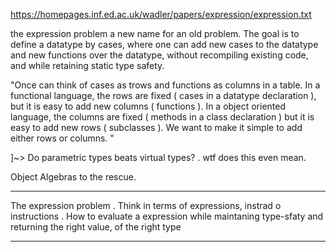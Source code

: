 <https://homepages.inf.ed.ac.uk/wadler/papers/expression/expression.txt>

the expression problem a new name for an old problem.
The goal is to define a datatype by cases, where one can add new cases to the datatype and new functions over the datatype, without recompiling existing code, and while retaining static type safety.

"Once can think of cases as trows and functions as columns in a table.
In a functional language, the rows are fixed ( cases in a datatype declaration ), but it is easy to add new columns ( functions ).
In a object oriented language, the columns are fixed ( methods in a class declaration ) but it is easy to add new rows ( subclasses ).
We want to make it simple to add either rows or columns.
"

]~> Do parametric types beats virtual types?
    . wtf does this even mean.

Object Algebras to the rescue.

___


The expression problem
    . Think in terms of expressions, instrad o instructions
    . How to evaluate a expression while maintaning type-sfaty and returning the right value, of the right type

___
